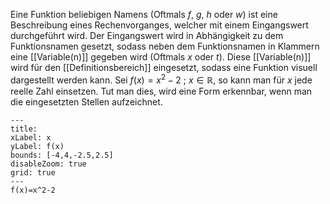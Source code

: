Eine Funktion beliebigen Namens (Oftmals $f$, $g$, $h$ oder $w$) ist eine Beschreibung eines Rechenvorganges, welcher mit einem Eingangswert durchgeführt wird.
Der Eingangswert wird in Abhängigkeit zu dem Funktionsnamen gesetzt, sodass neben dem Funktionsnamen in Klammern eine [[Variable(n)]] gegeben wird (Oftmals $x$ oder $t$). Diese [[Variable(n)]] wird für den [[Definitionsbereich]] eingesetzt, sodass eine Funktion visuell dargestellt werden kann.
Sei $f(x)=x^2-2~;~x\in\mathbb{R}$, so kann man für $x$ jede reelle Zahl einsetzen. Tut man dies, wird eine Form erkennbar, wenn man die eingesetzten Stellen aufzeichnet.
```functionplot
---
title:
xLabel: x
yLabel: f(x)
bounds: [-4,4,-2.5,2.5]
disableZoom: true
grid: true
---
f(x)=x^2-2
```
